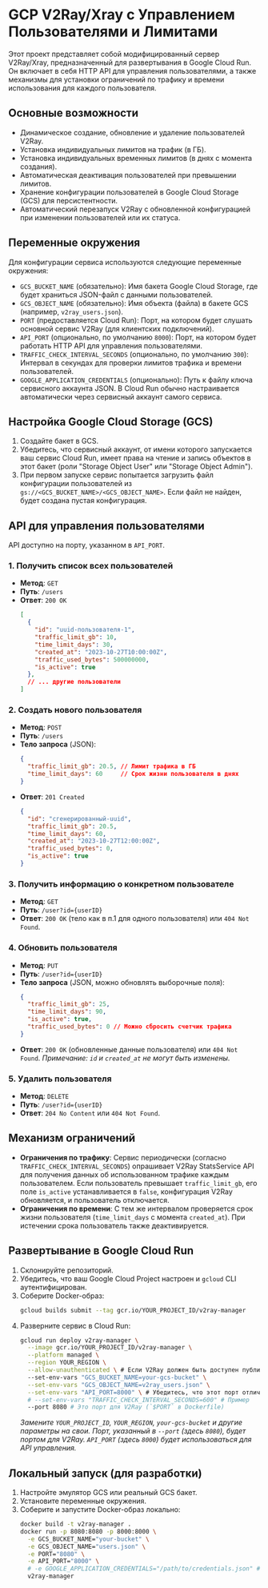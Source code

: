 # GCP V2Ray/Xray с Управлением Пользователями и Лимитами

Этот проект представляет собой модифицированный сервер V2Ray/Xray, предназначенный для развертывания в Google Cloud Run. Он включает в себя HTTP API для управления пользователями, а также механизмы для установки ограничений по трафику и времени использования для каждого пользователя.

## Основные возможности

-   Динамическое создание, обновление и удаление пользователей V2Ray.
-   Установка индивидуальных лимитов на трафик (в ГБ).
-   Установка индивидуальных временных лимитов (в днях с момента создания).
-   Автоматическая деактивация пользователей при превышении лимитов.
-   Хранение конфигурации пользователей в Google Cloud Storage (GCS) для персистентности.
-   Автоматический перезапуск V2Ray с обновленной конфигурацией при изменении пользователей или их статуса.

## Переменные окружения

Для конфигурации сервиса используются следующие переменные окружения:

-   `GCS_BUCKET_NAME` (обязательно): Имя бакета Google Cloud Storage, где будет храниться JSON-файл с данными пользователей.
-   `GCS_OBJECT_NAME` (обязательно): Имя объекта (файла) в бакете GCS (например, `v2ray_users.json`).
-   `PORT` (предоставляется Cloud Run): Порт, на котором будет слушать основной сервис V2Ray (для клиентских подключений).
-   `API_PORT` (опционально, по умолчанию `8000`): Порт, на котором будет работать HTTP API для управления пользователями.
-   `TRAFFIC_CHECK_INTERVAL_SECONDS` (опционально, по умолчанию `300`): Интервал в секундах для проверки лимитов трафика и времени пользователей.
-   `GOOGLE_APPLICATION_CREDENTIALS` (опционально): Путь к файлу ключа сервисного аккаунта JSON. В Cloud Run обычно настраивается автоматически через сервисный аккаунт самого сервиса.

## Настройка Google Cloud Storage (GCS)

1.  Создайте бакет в GCS.
2.  Убедитесь, что сервисный аккаунт, от имени которого запускается ваш сервис Cloud Run, имеет права на чтение и запись объектов в этот бакет (роли "Storage Object User" или "Storage Object Admin").
3.  При первом запуске сервис попытается загрузить файл конфигурации пользователей из `gs://<GCS_BUCKET_NAME>/<GCS_OBJECT_NAME>`. Если файл не найден, будет создана пустая конфигурация.

## API для управления пользователями

API доступно на порту, указанном в `API_PORT`.

### 1. Получить список всех пользователей

-   **Метод**: `GET`
-   **Путь**: `/users`
-   **Ответ**: `200 OK`
    ```json
    [
      {
        "id": "uuid-пользователя-1",
        "traffic_limit_gb": 10,
        "time_limit_days": 30,
        "created_at": "2023-10-27T10:00:00Z",
        "traffic_used_bytes": 500000000,
        "is_active": true
      },
      // ... другие пользователи
    ]
    ```

### 2. Создать нового пользователя

-   **Метод**: `POST`
-   **Путь**: `/users`
-   **Тело запроса** (JSON):
    ```json
    {
      "traffic_limit_gb": 20.5, // Лимит трафика в ГБ
      "time_limit_days": 60     // Срок жизни пользователя в днях
    }
    ```
-   **Ответ**: `201 Created`
    ```json
    {
      "id": "сгенерированный-uuid",
      "traffic_limit_gb": 20.5,
      "time_limit_days": 60,
      "created_at": "2023-10-27T12:00:00Z",
      "traffic_used_bytes": 0,
      "is_active": true
    }
    ```

### 3. Получить информацию о конкретном пользователе

-   **Метод**: `GET`
-   **Путь**: `/user?id={userID}`
-   **Ответ**: `200 OK` (тело как в п.1 для одного пользователя) или `404 Not Found`.

### 4. Обновить пользователя

-   **Метод**: `PUT`
-   **Путь**: `/user?id={userID}`
-   **Тело запроса** (JSON, можно обновлять выборочные поля):
    ```json
    {
      "traffic_limit_gb": 25,
      "time_limit_days": 90,
      "is_active": true,
      "traffic_used_bytes": 0 // Можно сбросить счетчик трафика
    }
    ```
-   **Ответ**: `200 OK` (обновленные данные пользователя) или `404 Not Found`.
    *Примечание: `id` и `created_at` не могут быть изменены.*

### 5. Удалить пользователя

-   **Метод**: `DELETE`
-   **Путь**: `/user?id={userID}`
-   **Ответ**: `204 No Content` или `404 Not Found`.

## Механизм ограничений

-   **Ограничения по трафику**: Сервис периодически (согласно `TRAFFIC_CHECK_INTERVAL_SECONDS`) опрашивает V2Ray StatsService API для получения данных об использованном трафике каждым пользователем. Если пользователь превышает `traffic_limit_gb`, его поле `is_active` устанавливается в `false`, конфигурация V2Ray обновляется, и пользователь отключается.
-   **Ограничения по времени**: С тем же интервалом проверяется срок жизни пользователя (`time_limit_days` с момента `created_at`). При истечении срока пользователь также деактивируется.

## Развертывание в Google Cloud Run

1.  Склонируйте репозиторий.
2.  Убедитесь, что ваш Google Cloud Project настроен и `gcloud` CLI аутентифицирован.
3.  Соберите Docker-образ:
    ```bash
    gcloud builds submit --tag gcr.io/YOUR_PROJECT_ID/v2ray-manager
    ```
4.  Разверните сервис в Cloud Run:
    ```bash
    gcloud run deploy v2ray-manager \
      --image gcr.io/YOUR_PROJECT_ID/v2ray-manager \
      --platform managed \
      --region YOUR_REGION \
      --allow-unauthenticated \ # Если V2Ray должен быть доступен публично
      --set-env-vars "GCS_BUCKET_NAME=your-gcs-bucket" \
      --set-env-vars "GCS_OBJECT_NAME=v2ray_users.json" \
      --set-env-vars "API_PORT=8000" \ # Убедитесь, что этот порт отличается от порта V2Ray
      # --set-env-vars "TRAFFIC_CHECK_INTERVAL_SECONDS=600" # Пример
      --port 8080 # Это порт для V2Ray (`$PORT` в Dockerfile)
    ```
    *Замените `YOUR_PROJECT_ID`, `YOUR_REGION`, `your-gcs-bucket` и другие параметры на свои.*
    *Порт, указанный в `--port` (здесь `8080`), будет портом для V2Ray. `API_PORT` (здесь `8000`) будет использоваться для API управления.*

## Локальный запуск (для разработки)

1.  Настройте эмулятор GCS или реальный GCS бакет.
2.  Установите переменные окружения.
3.  Соберите и запустите Docker-образ локально:
    ```bash
    docker build -t v2ray-manager .
    docker run -p 8080:8080 -p 8000:8000 \
      -e GCS_BUCKET_NAME="your-bucket" \
      -e GCS_OBJECT_NAME="users.json" \
      -e PORT="8080" \
      -e API_PORT="8000" \
      # -e GOOGLE_APPLICATION_CREDENTIALS="/path/to/credentials.json" # Если нужно для локального GCS доступа
      v2ray-manager
    ```